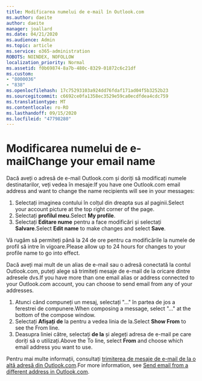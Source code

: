 ```yaml
---
title: Modificarea numelui de e-mail în Outlook.com
ms.author: daeite
author: daeite
manager: joallard
ms.date: 04/21/2020
ms.audience: Admin
ms.topic: article
ms.service: o365-administration
ROBOTS: NOINDEX, NOFOLLOW
localization_priority: Normal
ms.assetid: f0b69874-8a7b-480c-8329-01872c6c21df
ms.custom:
- "8000036"
- "838"
ms.openlocfilehash: 17c75293103a924dd76fdaf171ad04f5b3252b23
ms.sourcegitcommit: c6692ce0fa1358ec3529e59ca0ecdfdea4cdc759
ms.translationtype: MT
ms.contentlocale: ro-RO
ms.lasthandoff: 09/15/2020
ms.locfileid: "47798280"
---
```

# <a name="change-your-email-name"></a><span data-ttu-id="1c9da-102">Modificarea numelui de e-mail</span><span class="sxs-lookup"><span data-stu-id="1c9da-102">Change your email name</span></span>

<span data-ttu-id="1c9da-103">Dacă aveți o adresă de e-mail Outlook.com și doriți să modificați numele destinatarilor, veți vedea în mesaje:</span><span class="sxs-lookup"><span data-stu-id="1c9da-103">If you have one Outlook.com email address and want to change the name recipients will see in your messages:</span></span>
  
1. <span data-ttu-id="1c9da-104">Selectați imaginea contului în colțul din dreapta sus al paginii.</span><span class="sxs-lookup"><span data-stu-id="1c9da-104">Select your account picture at the top right corner of the page.</span></span>
2. <span data-ttu-id="1c9da-105">Selectați **profilul meu**.</span><span class="sxs-lookup"><span data-stu-id="1c9da-105">Select **My profile**.</span></span>
3. <span data-ttu-id="1c9da-106">Selectați **Editare nume** pentru a face modificări și selectați **Salvare**.</span><span class="sxs-lookup"><span data-stu-id="1c9da-106">Select **Edit name** to make changes and select **Save**.</span></span>

<span data-ttu-id="1c9da-107">Vă rugăm să permiteți până la 24 de ore pentru ca modificările la numele de profil să intre în vigoare.</span><span class="sxs-lookup"><span data-stu-id="1c9da-107">Please allow up to 24 hours for changes to your profile name to go into effect.</span></span>
  
<span data-ttu-id="1c9da-108">Dacă aveți mai mult de un alias de e-mail sau o adresă conectată la contul Outlook.com, puteți alege să trimiteți mesaje de e-mail de la oricare dintre adresele dvs.</span><span class="sxs-lookup"><span data-stu-id="1c9da-108">If you have more than one email alias or address connected to your Outlook.com account, you can choose to send email from any of your addresses.</span></span>
  
1. <span data-ttu-id="1c9da-109">Atunci când compuneți un mesaj, selectați "..." în partea de jos a ferestrei de compunere.</span><span class="sxs-lookup"><span data-stu-id="1c9da-109">When composing a message, select "..." at the bottom of the compose window.</span></span>
1. <span data-ttu-id="1c9da-110">Selectați **Afișați de** la pentru a vedea linia de la.</span><span class="sxs-lookup"><span data-stu-id="1c9da-110">Select **Show From** to see the From line.</span></span>
1. <span data-ttu-id="1c9da-111">Deasupra liniei către, selectați **de la** și alegeți adresa de e-mail pe care doriți să o utilizați.</span><span class="sxs-lookup"><span data-stu-id="1c9da-111">Above the To line, select **From** and choose which email address you want to use.</span></span>

<span data-ttu-id="1c9da-112">Pentru mai multe informații, consultați [trimiterea de mesaje de e-mail de la o altă adresă din Outlook.com](https://support.office.com/article/ccba89cb-141c-4a36-8c56-6d16a8556d2e?wt.mc_id=Office_Outlook_com_Alchemy).</span><span class="sxs-lookup"><span data-stu-id="1c9da-112">For more information, see [Send email from a different address in Outlook.com](https://support.office.com/article/ccba89cb-141c-4a36-8c56-6d16a8556d2e?wt.mc_id=Office_Outlook_com_Alchemy).</span></span>